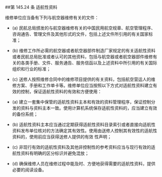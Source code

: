 ##第 145.24 条  适航性资料

维修单位应当备有下列与航空器维修有关的文件：

- (a) 民航总局颁发的与航空器维修有关的中国民用航空规章、航空管理程序、咨询通告、管理文件及其他形式的文件，包括上述文件所引用的有关国家标准；

- (b)  维修工作所必需的航空器或者航空器部件制造厂家规定的有关适航性资料或者民航总局批准或者认可的其他资料，包括与航空器或者航空器部件维修有关的各类手册、文件、服务通告、服务信函以及上述资料中所引用的有关国际组织和行业的标准；

- (c) 送修人按照维修合同中的维修项目提供的有关资料，包括航空营运人的维修方案、手册和工作单卡等。维修单位应当按照以下方式对适航性资料建立有效的控制，保证适航性资料的有效和方便使用：

- (a) 建立一套集中保管的适航性资料主本和有效的资料管理程序，保证控制分发的资料与资料主本一致。使用计算机系统保存适航性资料的，应当建立有效的备份系统；

- (b)  适航性资料主本应当通过定期获得适航性资料目录索引或者直接向适航性资料发布单位核对的方法确定其有效性。使用由送修人控制其有效性的适航性资料的，使用前应当获得送修人提供的有效
性声明；

- (c) 非现行有效的适航性资料及其他非控制性的参考资料应当与现行有效的适航性资料有明确的区分标识并避免混放；

- (d)  确保维修人员在维修过程中能及时、方便地获得需要的适航性资料，提供必要的阅读设备。

